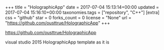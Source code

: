 +++
title = "HolographicApp"
date = 2017-07-04 15:13:14+00:00
updated = 2017-07-04 15:16:10+00:00
taxonomies.tags = ["repository", "C++"]
[extra]
css = "github"
star = 0
forks_count = 0
license = "None"
url = "https://github.com/ousttrue/HolographicApp"
+++

<https://github.com/ousttrue/HolographicApp>

visual studio 2015 HolographicApp template as it is
